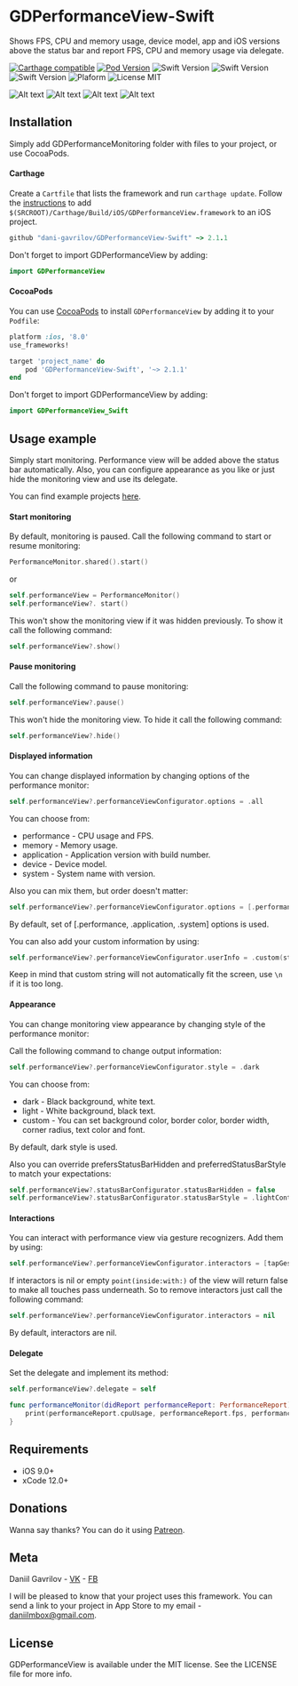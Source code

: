 # GDPerformanceView-Swift
Shows FPS, CPU and memory usage, device model, app and iOS versions above the status bar and report FPS, CPU and memory usage via delegate.

[![Carthage compatible](https://img.shields.io/badge/Carthage-compatible-brightgreen.svg)](https://github.com/Carthage/Carthage) 
[![Pod Version](https://img.shields.io/badge/Pod-2.1.1-6193DF.svg)](https://cocoapods.org/)
![Swift Version](https://img.shields.io/badge/xCode-12.0+-blue.svg)
![Swift Version](https://img.shields.io/badge/iOS-9.0+-blue.svg) 
![Swift Version](https://img.shields.io/badge/Swift-5.0+-orange.svg)
![Plaform](https://img.shields.io/badge/Platform-iOS-lightgrey.svg)
![License MIT](https://img.shields.io/badge/License-MIT-lightgrey.svg) 

![Alt text](https://github.com/dani-gavrilov/GDPerformanceView-Swift/blob/master/performance_view.PNG?raw=true "Example PNG")
![Alt text](https://github.com/dani-gavrilov/GDPerformanceView-Swift/blob/master/performance_view_2.PNG?raw=true "Example PNG")
![Alt text](https://github.com/dani-gavrilov/GDPerformanceView-Swift/blob/master/performance_view_3.PNG?raw=true "Example PNG")
![Alt text](https://github.com/dani-gavrilov/GDPerformanceView-Swift/blob/master/performance_view_4.PNG?raw=true "Example PNG")

## Installation
Simply add GDPerformanceMonitoring folder with files to your project, or use CocoaPods.

#### Carthage
Create a `Cartfile` that lists the framework and run `carthage update`. Follow the [instructions](https://github.com/Carthage/Carthage#if-youre-building-for-ios) to add `$(SRCROOT)/Carthage/Build/iOS/GDPerformanceView.framework` to an iOS project.

```ruby
github "dani-gavrilov/GDPerformanceView-Swift" ~> 2.1.1
```
Don't forget to import GDPerformanceView by adding: 

```swift
import GDPerformanceView
```

#### CocoaPods
You can use [CocoaPods](http://cocoapods.org/) to install `GDPerformanceView` by adding it to your `Podfile`:

```ruby
platform :ios, '8.0'
use_frameworks!

target 'project_name' do
	pod 'GDPerformanceView-Swift', '~> 2.1.1'
end
```
Don't forget to import GDPerformanceView by adding: 

```swift
import GDPerformanceView_Swift
```

## Usage example

Simply start monitoring. Performance view will be added above the status bar automatically.
Also, you can configure appearance as you like or just hide the monitoring view and use its delegate.

You can find example projects [here](https://github.com/dani-gavrilov/GDPerformanceViewExamples).

#### Start monitoring

By default, monitoring is paused. Call the following command to start or resume monitoring:

```swift
PerformanceMonitor.shared().start()
```
or

```swift
self.performanceView = PerformanceMonitor()
self.performanceView?. start()
```
This won't show the monitoring view if it was hidden previously. To show it call the following command:

```swift
self.performanceView?.show()
```

#### Pause monitoring

Call the following command to pause monitoring:

```swift
self.performanceView?.pause()
```

This won't hide the monitoring view. To hide it call the following command:

```swift
self.performanceView?.hide()
```

#### Displayed information

You can change displayed information by changing options of the performance monitor:

```swift
self.performanceView?.performanceViewConfigurator.options = .all
```
You can choose from:

* performance - CPU usage and FPS.
* memory - Memory usage.
* application - Application version with build number.
* device - Device model.
* system - System name with version.

Also you can mix them, but order doesn't matter:

```swift
self.performanceView?.performanceViewConfigurator.options = [.performance, .application, .system]
```
By default, set of [.performance, .application, .system] options is used.

You can also add your custom information by using:

```swift
self.performanceView?.performanceViewConfigurator.userInfo = .custom(string: "Launch date \(Date())")
```
Keep in mind that custom string will not automatically fit the screen, use `\n` if it is too long.

#### Appearance

You can change monitoring view appearance by changing style of the performance monitor:

Call the following command to change output information:

```swift
self.performanceView?.performanceViewConfigurator.style = .dark
```

You can choose from:

* dark - Black background, white text.
* light - White background, black text.
* custom - You can set background color, border color, border width, corner radius, text color and font.

By default, dark style is used.

Also you can override prefersStatusBarHidden and preferredStatusBarStyle to match your expectations:

```swift
self.performanceView?.statusBarConfigurator.statusBarHidden = false
self.performanceView?.statusBarConfigurator.statusBarStyle = .lightContent
```

#### Interactions

You can interact with performance view via gesture recognizers. Add them by using:

```swift
self.performanceView?.performanceViewConfigurator.interactors = [tapGesture, swipeGesture]
```
If interactors is nil or empty `point(inside:with:)` of the view will return false to make all touches pass underneath. So to remove interactors just call the following command:

```swift
self.performanceView?.performanceViewConfigurator.interactors = nil
```
By default, interactors are nil.

#### Delegate

Set the delegate and implement its method:

```swift
self.performanceView?.delegate = self
```

```swift
func performanceMonitor(didReport performanceReport: PerformanceReport) {
	print(performanceReport.cpuUsage, performanceReport.fps, performanceReport.memoryUsage.used, performanceReport.memoryUsage.total)
}
```

## Requirements
- iOS 9.0+
- xCode 12.0+

## Donations

Wanna say thanks? You can do it using [Patreon](https://www.patreon.com/dani_gavrilov).

## Meta

Daniil Gavrilov - [VK](https://vk.com/dani_gavrilov) - [FB](https://facebook.com/danigavrilov)

I will be pleased to know that your project uses this framework. You can send a link to your project in App Store to my email - [daniilmbox@gmail.com](mailto:daniilmbox@gmail.com).

## License

GDPerformanceView is available under the MIT license. See the LICENSE file for more info.

